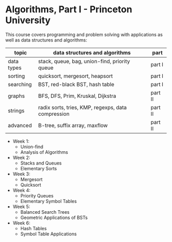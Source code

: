 # Algorithms, Part I - Princeton University

This course covers programming and problem solving with applications as well as data structures and algorithms:

| topic      | data structures and algorithms                     | part    |
| ---------- | -------------------------------------------------- | ------- |
| data types | stack, queue, bag, union-find, priority queue      | part I  |
| sorting    | quicksort, mergesort, heapsort                     | part I  |
| searching  | BST, red-black BST, hash table                     | part I  |
| graphs     | BFS, DFS, Prim, Kruskal, Dijkstra                  | part II |
| strings    | radix sorts, tries, KMP, regexps, data compression | part II |
| advanced   | B-tree, suffix array, maxflow                      | part II |

* Week 1:
  * Union-find
  * Analysis of Algorithms
* Week 2:
  * Stacks and Queues
  * Elementary Sorts
* Week 3:
  * Mergesort
  * Quicksort
* Week 4:
  * Priority Queues
  * Elementary Symbol Tables
* Week 5:
  * Balanced Search Trees
  * Geometric Applications of BSTs
* Week 6:
  * Hash Tables
  * Symbol Table Applications
